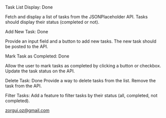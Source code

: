 Task List Display: Done

Fetch and display a list of tasks from the JSONPlaceholder API.
Tasks should display their status (completed or not).


Add New Task: Done

Provide an input field and a button to add new tasks.
The new task should be posted to the API.

Mark Task as Completed: Done

Allow the user to mark tasks as completed by clicking a button or checkbox.
Update the task status on the API.


Delete Task: Done
Provide a way to delete tasks from the list.
Remove the task from the API.

Filter Tasks:
Add a feature to filter tasks by their status (all, completed, not completed).


zorgui.oz@gmail.com